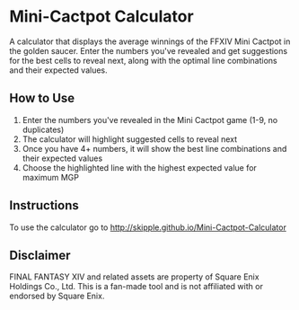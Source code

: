 # Mini-Cactpot Calculator

A calculator that displays the average winnings of the FFXIV Mini Cactpot in the golden saucer. Enter the numbers you've revealed and get suggestions for the best cells to reveal next, along with the optimal line combinations and their expected values.

## How to Use

1. Enter the numbers you've revealed in the Mini Cactpot game (1-9, no duplicates)
2. The calculator will highlight suggested cells to reveal next
3. Once you have 4+ numbers, it will show the best line combinations and their expected values
4. Choose the highlighted line with the highest expected value for maximum MGP

## Instructions
To use the calculator go to http://skipple.github.io/Mini-Cactpot-Calculator

## Disclaimer
FINAL FANTASY XIV and related assets are property of Square Enix Holdings Co., Ltd. This is a fan-made tool and is not affiliated with or endorsed by Square Enix.

